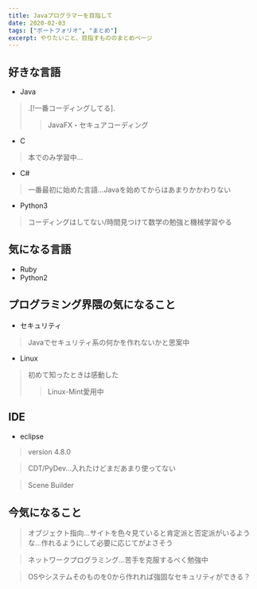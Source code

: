 ```yaml
---
title: Javaプログラマーを目指して
date: 2020-02-03
tags: ["ポートフォリオ", "まとめ"]
excerpt: やりたいこと、目指すもののまとめページ
---
```


## 好きな言語

 - Java
> .[!一番コーディングしてる].
>>JavaFX・セキュアコーディング 

 - C
>本でのみ学習中...

 - C#
>一番最初に始めた言語...Javaを始めてからはあまりかかわりない

 - Python3
>コーディングはしてない/時間見つけて数学の勉強と機械学習やる


## 気になる言語

 - Ruby
 - Python2

## プログラミング界隈の気になること

 - セキュリティ
>Javaでセキュリティ系の何かを作れないかと思案中

- Linux
>初めて知ったときは感動した
>>Linux-Mint愛用中

## IDE

 - eclipse
 >version 4.8.0 
 
 >CDT/PyDev...入れたけどまだあまり使ってない
 
 >Scene Builder　
 
## 今気になること
 
 >オブジェクト指向...サイトを色々見ていると肯定派と否定派がいるような...作れるようにして必要に応じてがよさそう
 
 >ネットワークプログラミング...苦手を克服するべく勉強中
 
 >OSやシステムそのものを0から作れれば強固なセキュリティができる？
 
 
